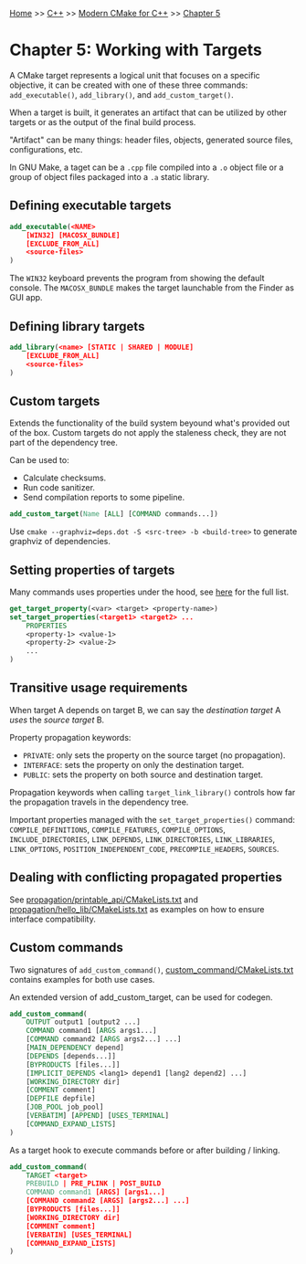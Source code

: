 [Home](../../../README.md) >> [C++](../../../README.md#c++) >> [Modern CMake for C++](../README.md) >> [Chapter 5](./README.md)

# Chapter 5: Working with Targets

A CMake target represents a logical unit that focuses on a specific objective, it can be created with one of these three commands: `add_executable()`, `add_library()`, and `add_custom_target()`.

When a target is built, it generates an artifact that can be utilized by other targets or as the output of the final build process.

"Artifact" can be many things: header files, objects, generated source files, configurations, etc.

In GNU Make, a taget can be a `.cpp` file compiled into a `.o` object file or a group of object files packaged into a `.a` static library.

## Defining executable targets

```cmake
add_executable(<NAME>
    [WIN32] [MACOSX_BUNDLE]
    [EXCLUDE_FROM_ALL]
    <source-files>
)
```

The `WIN32` keyboard prevents the program from showing the default console. The `MACOSX_BUNDLE` makes the target launchable from the Finder as GUI app.

## Defining library targets

```cmake
add_library(<name> [STATIC | SHARED | MODULE]
    [EXCLUDE_FROM_ALL]
    <source-files>
)
```

## Custom targets

Extends the functionality of the build system beyound what's provided out of the box. Custom targets do not apply the staleness check, they are not part of the dependency tree.

Can be used to:

- Calculate checksums.
- Run code sanitizer.
- Send compilation reports to some pipeline.

```cmake
add_custom_target(Name [ALL] [COMMAND commands...])
```

Use `cmake --graphviz=deps.dot -S <src-tree> -b <build-tree>` to generate graphviz of dependencies.

## Setting properties of targets

Many commands uses properties under the hood, see [here](https://cmake.org/cmake/help/latest/manual/cmake-properties.7.html) for the full list.

```cmake
get_target_property(<var> <target> <property-name>)
set_target_properties(<target1> <target2> ...
    PROPERTIES
    <property-1> <value-1>
    <property-2> <value-2>
    ...
)
```

## Transitive usage requirements

When target A depends on target B, we can say the _destination target_ A _uses_ the _source target_ B.

Property propagation keywords:

- `PRIVATE`: only sets the property on the source target (no propagation).
- `INTERFACE`: sets the property on only the destination target.
- `PUBLIC`: sets the property on both source and destination target.

Propagation keywords when calling `target_link_library()` controls how far the propagation travels in the dependency tree.

Important properties managed with the `set_target_properties()` command: `COMPILE_DEFINITIONS`, `COMPILE_FEATURES`, `COMPILE_OPTIONS`, `INCLUDE_DIRECTORIES`, `LINK_DEPENDS`, `LINK_DIRECTORIES`, `LINK_LIBRARIES`, `LINK_OPTIONS`, `POSITION_INDEPENDENT_CODE`, `PRECOMPILE_HEADERS`, `SOURCES`.

## Dealing with conflicting propagated properties

See [propagation/printable_api/CMakeLists.txt](./propagation/printable_api/CMakeLists.txt) and [propagation/hello_lib/CMakeLists.txt](./propagation/hello_lib/CMakeLists.txt) as examples on how to ensure interface compatibility.

## Custom commands

Two signatures of `add_custom_command()`, [custom_command/CMakeLists.txt](./custom_command/CMakeLists.txt) contains examples for both use cases.

An extended version of add_custom_target, can be used for codegen.

```cmake
add_custom_command(
    OUTPUT output1 [output2 ...]
    COMMAND command1 [ARGS args1...]
    [COMMAND command2 [ARGS args2...] ...]
    [MAIN_DEPENDENCY depend]
    [DEPENDS [depends...]]
    [BYPRODUCTS [files...]]
    [IMPLICIT_DEPENDS <lang1> depend1 [lang2 depend2] ...]
    [WORKING_DIRECTORY dir]
    [COMMENT comment]
    [DEPFILE depfile]
    [JOB_POOL job_pool]
    [VERBATIM] [APPEND] [USES_TERMINAL]
    [COMMAND_EXPAND_LISTS]
)
```

As a target hook to execute commands before or after building / linking.

```cmake
add_custom_command(
    TARGET <target>
    PREBUILD | PRE_PLINK | POST_BUILD
    COMMAND command1 [ARGS] [args1...]
    [COMMAND command2 [ARGS] [args2...] ...]
    [BYPRODUCTS [files...]]
    [WORKING_DIRECTORY dir]
    [COMMENT comment]
    [VERBATIN] [USES_TERMINAL]
    [COMMAND_EXPAND_LISTS]
)
```
